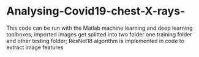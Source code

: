# Analysing-Covid19-chest-X-rays-
This code can be run with the Matlab machine learning  and deep learning toolboxes; imported images get splitted into two folder 
one training folder and other testing folder;
ResNet18 algorithm is implemented in code to extract image features
